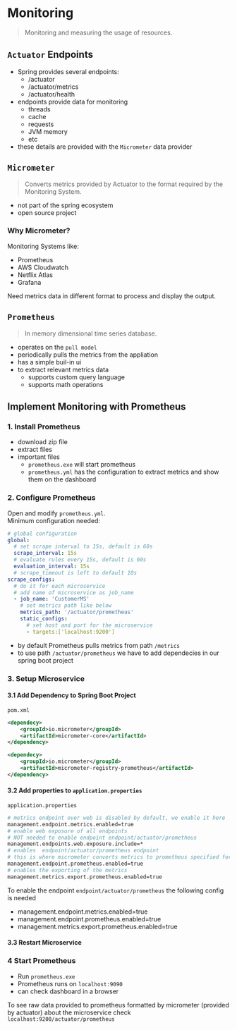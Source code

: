 
# Monitoring

> Monitoring and measuring the usage of resources.


## `Actuator` Endpoints

- Spring provides several endpoints:
    - /actuator
    - /actuator/metrics
    - /actuator/health
- endpoints provide data for monitoring
    - threads
    - cache
    - requests
    - JVM memory
    - etc
- these details are provided with the `Micrometer` data provider


## `Micrometer`
> Converts metrics provided by Actuator to the format required by the Monitoring System.

- not part of the spring ecosystem
- open source project

### Why Micrometer?

Monitoring Systems like:
- Prometheus
- AWS Cloudwatch
- Netflix Atlas
- Grafana

Need metrics data in different format to process and display the output.


## `Prometheus`
> In memory dimensional time series database.

- operates on the `pull model`
- periodically pulls the metrics from the appliation
- has a simple buil-in ui
- to extract relevant metrics data
    - supports custom query language 
    - supports math operations

## Implement Monitoring with Prometheus


### 1. Install Prometheus
- download zip file
- extract files
- important files
    - `prometheus.exe` will start prometheus
    - `prometheus.yml` has the configuration to extract metrics and show them on the dashboard

### 2. Configure Prometheus

Open and modify `prometheus.yml`.
<br>Minimum configuration needed:

```yml
# global configuration
global:
  # set scrape interval to 15s, default is 60s
  scrape_interval: 15s
  # evaluate rules every 15s, default is 60s
  evaluation_interval: 15s
  # scrape_timeout is left to default 10s 
scrape_configs:
  # do it for each microservice
  # add name of microservice as job_name
  - job_name: 'CustomerMS'
    # set metrics path like below
    metrics_path: '/actuator/prometheus'
    static_configs:
      # set host and port for the microservice
      - targets:['localhost:9200']
```
- by default Prometheus pulls metrics from path `/metrics`
- to use path `/actuator/prometheus` we have to add dependecies in our spring boot project

### 3. Setup Microservice

#### 3.1 Add Dependency to Spring Boot Project

`pom.xml`
```xml
<dependecy>
    <groupId>io.micrometer</groupId>
    <artifactId>micrometer-core</artifactId>
</dependency> 

<dependecy>
    <groupId>io.micrometer</groupId>
    <artifactId>micrometer-registry-prometheus</artifactId>
</dependency> 
```

#### 3.2 Add properties to `application.properties` 

`application.properties`
```bash
# metrics endpoint over web is disabled by default, we enable it here
management.endpoint.metrics.enabled=true
# enable web exposure of all endpoints
# NOT needed to enable endpoint endpoint/actuator/prometheus
management.endpoints.web.exposure.include=*  
# enables  endpoint/actuator/prometheus endpoint
# this is where micrometer converts metrics to prometheus specified format
management.endpoint.prometheus.enabled=true
# enables the exporting of the metrics
management.metrics.export.prometheus.enabled=true
```

To enable the endpoint `endpoint/actuator/prometheus` the following config is needed
- management.endpoint.metrics.enabled=true
- management.endpoint.prometheus.enabled=true
- management.metrics.export.prometheus.enabled=true

#### 3.3 Restart Microservice

### 4 Start Prometheus

- Run `prometheus.exe`
- Prometheus runs on `localhost:9090`
- can check dashboard in a browser

To see raw data provided to prometheus formatted by micrometer (provided by actuator) about the microservice check `localhost:9200/actuator/prometheus`